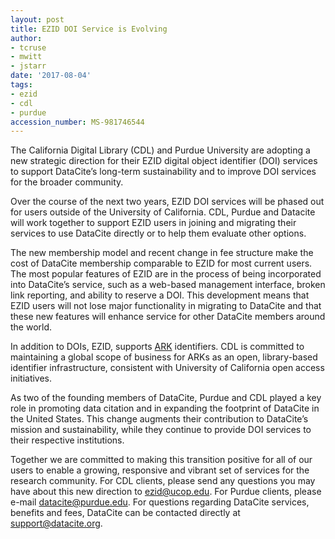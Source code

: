 ```yaml
---
layout: post
title: EZID DOI Service is Evolving
author:
- tcruse
- mwitt
- jstarr
date: '2017-08-04'
tags:
- ezid
- cdl
- purdue
accession_number: MS-981746544
---
```

The California Digital Library (CDL) and Purdue University are adopting a new strategic direction for their EZID digital object identifier (DOI) services to support DataCite’s long-term sustainability and to improve DOI services for the broader community.

Over the course of the next two years, EZID DOI services will be phased out for users outside of the University of California. CDL, Purdue and Datacite will work together to support EZID users in joining and migrating their services to use DataCite directly or to help them evaluate other options.

The new membership model and recent change in fee structure make the cost of DataCite membership comparable to EZID for most current users. The most popular features of EZID are in the process of being incorporated into DataCite’s service, such as a web-based management interface, broken link reporting, and ability to reserve a DOI. This development means that EZID users will not lose major functionality in migrating to DataCite and that these new features will enhance service for other DataCite members around the world.

In addition to DOIs, EZID, supports [ARK](https://en.wikipedia.org/wiki/Archival_Resource_Key) identifiers. CDL is committed to maintaining a global scope of business for ARKs as an open, library-based identifier infrastructure, consistent with University of California open access initiatives.

As two of the founding members of DataCite, Purdue and CDL played a key role in promoting data citation and in expanding the footprint of DataCite in the United States. This change augments their contribution to DataCite’s mission and sustainability, while they continue to provide DOI services to their respective institutions.

Together we are committed to making this transition positive for all of our users to enable a growing, responsive and vibrant set of services for the research community. For CDL clients, please send any questions you may have about this new direction to [ezid@ucop.edu](mailto:ezid@ucop.edu). For Purdue clients, please e-mail [datacite@purdue.edu](mailto:datacite@purdue.edu). For questions regarding DataCite services, benefits and fees, DataCite can be contacted directly at [support@datacite.org](mailto:support@datacite.org).
